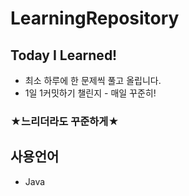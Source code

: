 # LearningRepository
## Today I Learned!   
* 최소 하루에 한 문제씩 풀고 올립니다. 
* 1일 1커밋하기 챌린지 - 매일 꾸준히!

### ★느리더라도 꾸준하게★

## 사용언어
* Java
